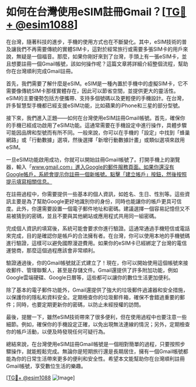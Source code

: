 # 如何在台灣使用eSIM註冊Gmail？[[TG💪+ @esim1088](https://t.me/s/esim1088)]

在台灣，隨著科技的進步，手機的使用方式也在不斷變化。其中，eSIM技術的普及讓我們不再需要傳統的實體SIM卡，這對於經常旅行或需要多張SIM卡的用戶來說，無疑是一個福音。那麼，如果你剛好來到了台灣，手頭上有一張eSIM卡，並且想要註冊一個Gmail帳號，該如何操作呢？這篇文章將詳細介紹整個流程，幫助你在台灣順利完成Gmail註冊。

首先，我們需要了解什麼是eSIM。eSIM是一種內置於手機中的虛擬SIM卡，它不需要像傳統SIM卡那樣實體存在，因此可以節省空間，並提供更大的靈活性。eSIM的主要優勢包括方便攜帶、支持多個號碼以及更輕便的手機設計。在台灣，許多智慧型手機都已經支援eSIM功能，比如蘋果的iPhone和三星的部分型號。

接下來，我們進入正題——如何在台灣使用eSIM註冊Gmail帳號。首先，確保你的手機已經成功啟用了eSIM功能。這通常需要在手機設定中進行操作，具體步驟可能因品牌和型號而有所不同。一般來說，你可以在手機的「設定」中找到「蜂巢網路」或「行動數據」選項，然後選擇「新增行動數據計畫」或類似選項來啟用eSIM。

一旦eSIM功能啟用成功，你就可以開始註冊Gmail帳號了。打開手機上的瀏覽器，輸入「www.gmail.com」進入Google的郵件服務頁面。如果你還沒有Google帳戶，系統會提示你註冊一個新帳號。點擊「建立帳戶」按鈕，然後按照提示填寫相關信息。

在註冊過程中，你需要提供一些基本的個人資訊，如姓名、生日、性別等。這些資訊主要是為了幫助Google更好地識別你的身份，同時也能讓你的帳戶更具可信度。此外，你還需要設置一個電子郵件地址和密碼。建議選擇一個容易記憶但又不易被猜到的密碼，並且不要與其他網站或應用程式共用同一組密碼。

完成個人資訊的填寫後，系統可能會要求你進行驗證。這通常通過手機短信或電話來完成，目的是確認你是帳戶的合法擁有者。在台灣，你可以使用本地的手機號碼進行驗證，這樣可以避免國際漫遊費用。如果你的eSIM卡已經綁定了台灣的電信運營商，那麼這個過程應該會非常順利。

驗證通過後，你的Gmail帳號就正式建立了！現在，你可以開始使用這個帳號來接收郵件、管理聯繫人，甚至是存儲文件。Gmail還提供了許多附加功能，例如Google雲端硬碟、Google日曆等，這些都可以讓你的數位生活更加便利。

除了基本的電子郵件功能外，Gmail還提供了強大的垃圾郵件過濾器和安全措施，以保護你的隱私和資料安全。定期檢查你的垃圾郵件箱，確保不會錯過重要的郵件；同時，也要定期更新你的密碼，以防止未經授權的訪問。

最後，提醒一下，雖然eSIM技術帶來了很多便利，但在使用過程中也要注意一些細節。例如，確保你的手機設定正確，以免出現無法連線的情況；另外，定期檢查你的帳戶活動，以便及時發現任何可疑行為。

總結來說，在台灣使用eSIM註冊Gmail帳號是一個相對簡單的過程，只要按照步驟操作，就能輕鬆完成。無論你是短期旅行還是長期居住，擁有一個Gmail帳號都能為你的日常生活帶來更多的便利和安全性。希望本文能幫助你在台灣順利註冊Gmail帳號，享受數位生活的樂趣。

[[TG💪+ @esim1088](https://t.me/s/esim1088) ![Image](https://i.postimg.cc/4NQfJmqS/Snipaste-2025-05-13-00-14-12.png)]